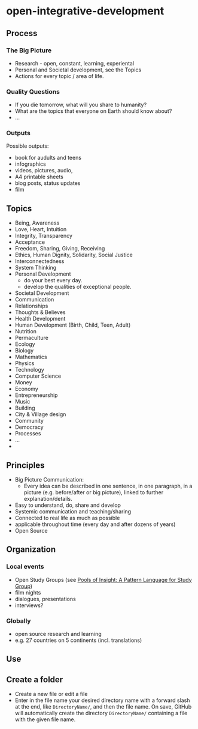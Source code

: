 open-integrative-development
============================

## Process

### The Big Picture

* Research - open, constant, learning, experiental
* Personal and Societal development, see the Topics
* Actions for every topic / area of life.

### Quality Questions

* If you die tomorrow, what will you share to humanity?
* What are the topics that everyone on Earth should know about?
* ...

### Outputs
Possible outputs:

* book for audults and teens
* infographics
* videos, pictures, audio,
* A4 printable sheets
* blog posts, status updates
* film


## Topics

* Being, Awareness
* Love, Heart, Intuition
* Integrity, Transparency
* Acceptance
* Freedom, Sharing, Giving, Receiving
* Ethics, Human Dignity, Solidarity, Social Justice
* Interconnectedness
* System Thinking
* Personal Development
    * do your best every day.
    * develop the qualities of exceptional people.
* Societal Development
* Communication
* Relationships
* Thoughts & Believes
* Health Development
* Human Development (Birth, Child, Teen, Adult)
* Nutrition
* Permaculture
* Ecology
* Biology
* Mathematics
* Physics
* Technology
* Computer Science
* Money
* Economy
* Entrepreneurship
* Music
* Building
* City & Village design
* Community
* Democracy
* Processes
* ...
* 

## Principles

* Big Picture Communication:
    * Every idea can be described in one sentence, in one paragraph, in a picture (e.g. before/after or big picture), linked to further explanation/details.
* Easy to understand, do, share and develop
* Systemic communication and teaching/sharing
* Connected to real life as much as possible
* applicable throughout time (every day and after dozens of years)
* Open Source
 
## Organization


### Local events

* Open Study Groups (see [Pools of Insight: A Pattern Language for Study Group](http://www.industriallogic.com/wp-content/uploads/2012/03/khdraft1.pdf))
* film nights
* dialogues, presentations
* interviews?


### Globally

* open source research and learning
* e.g. 27 countries on 5 continents (incl. translations)


## Use

## Create a folder

* Create a new file or edit a file
* Enter in the file name your desired directory name with a forward slash at the end, like ``DirectoryName/``, and then the file name. On save, GitHub will automatically create the directory ``DirectoryName/`` containing a file with the given file name.
